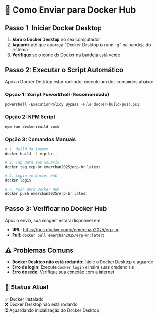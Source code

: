 # 🐳 Como Enviar para Docker Hub

## Passo 1: Iniciar Docker Desktop

1. **Abra o Docker Desktop** no seu computador
2. **Aguarde** até que apareça "Docker Desktop is running" na bandeja do sistema
3. **Verifique** se o ícone do Docker na bandeja está verde

## Passo 2: Executar o Script Automático

Após o Docker Desktop estar rodando, execute um dos comandos abaixo:

### Opção 1: Script PowerShell (Recomendado)
```powershell
powershell -ExecutionPolicy Bypass -File docker-build-push.ps1
```

### Opção 2: NPM Script
```bash
npm run docker:build-push
```

### Opção 3: Comandos Manuais
```bash
# 1. Build da imagem
docker build -t erp-br .

# 2. Tag para seu usuário
docker tag erp-br emerchan2025/erp-br:latest

# 3. Login no Docker Hub
docker login

# 4. Push para Docker Hub
docker push emerchan2025/erp-br:latest
```

## Passo 3: Verificar no Docker Hub

Após o envio, sua imagem estará disponível em:
- **URL**: https://hub.docker.com/r/emerchan2025/erp-br
- **Pull**: `docker pull emerchan2025/erp-br:latest`

## ⚠️ Problemas Comuns

- **Docker Desktop não está rodando**: Inicie o Docker Desktop e aguarde
- **Erro de login**: Execute `docker login` e insira suas credenciais
- **Erro de rede**: Verifique sua conexão com a internet

## 🎯 Status Atual

✅ Docker instalado  
❌ Docker Desktop não está rodando  
⏳ Aguardando inicialização do Docker Desktop